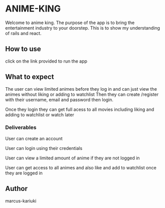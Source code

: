 # ANIME-KING

Welcome to anime king. The purpose of the app is to bring the entertainment industry to your doorstep.
This is to show my understanding of rails and react.

## How to use

click on the link provided to run the app

## What to expect

The user can view limited animes before they log in and can just view the animes without liking or adding to watchlist
Then they can create /register with their username, email and password then login.

Once they login they can get full acess to all movies including liking and adding to watchlist or watch later

### Deliverables

User can create an account

User can login using their credentials

User can view a limited amount of anime if they are not logged in

User can get access to all animes  and also like and add to watchlist once they are logged in

## Author
marcus-kariuki